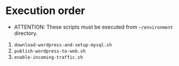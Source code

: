 # Execution order
* ATTENTION: These scripts must be executed from `~/environment` directory.
1. `download-wordpress-and-setup-mysql.sh`
2. `publish-wordpress-to-web.sh`
3. `enable-incoming-traffic.sh`
